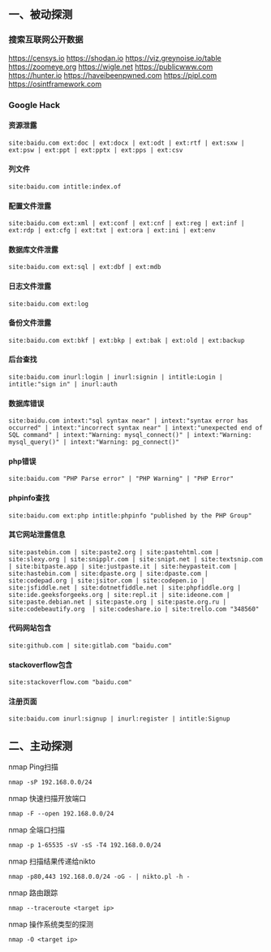 ## 一、被动探测



### 搜索互联网公开数据

https://censys.io
https://shodan.io
https://viz.greynoise.io/table
https://zoomeye.org
https://wigle.net
https://publicwww.com
https://hunter.io
https://haveibeenpwned.com
https://pipl.com
https://osintframework.com



### Google Hack

#### 资源泄露

```
site:baidu.com ext:doc | ext:docx | ext:odt | ext:rtf | ext:sxw | ext:psw | ext:ppt | ext:pptx | ext:pps | ext:csv
```

#### 列文件

```
site:baidu.com intitle:index.of
```

#### 配置文件泄露

```
site:baidu.com ext:xml | ext:conf | ext:cnf | ext:reg | ext:inf | ext:rdp | ext:cfg | ext:txt | ext:ora | ext:ini | ext:env
```

#### 数据库文件泄露

```
site:baidu.com ext:sql | ext:dbf | ext:mdb
```

#### 日志文件泄露

```
site:baidu.com ext:log
```

#### 备份文件泄露

```
site:baidu.com ext:bkf | ext:bkp | ext:bak | ext:old | ext:backup
```

#### 后台查找

```
site:baidu.com inurl:login | inurl:signin | intitle:Login | intitle:"sign in" | inurl:auth
```

#### 数据库错误

```
site:baidu.com intext:"sql syntax near" | intext:"syntax error has occurred" | intext:"incorrect syntax near" | intext:"unexpected end of SQL command" | intext:"Warning: mysql_connect()" | intext:"Warning: mysql_query()" | intext:"Warning: pg_connect()"
```

#### php错误

```
site:baidu.com "PHP Parse error" | "PHP Warning" | "PHP Error"
```

#### phpinfo查找

```
site:baidu.com ext:php intitle:phpinfo "published by the PHP Group"
```

#### 其它网站泄露信息

```
site:pastebin.com | site:paste2.org | site:pastehtml.com | site:slexy.org | site:snipplr.com | site:snipt.net | site:textsnip.com | site:bitpaste.app | site:justpaste.it | site:heypasteit.com | site:hastebin.com | site:dpaste.org | site:dpaste.com | site:codepad.org | site:jsitor.com | site:codepen.io | site:jsfiddle.net | site:dotnetfiddle.net | site:phpfiddle.org | site:ide.geeksforgeeks.org | site:repl.it | site:ideone.com | site:paste.debian.net | site:paste.org | site:paste.org.ru | site:codebeautify.org  | site:codeshare.io | site:trello.com "348560"
```

#### 代码网站包含

```
site:github.com | site:gitlab.com "baidu.com"
```

#### stackoverflow包含

```
site:stackoverflow.com "baidu.com"
```

#### 注册页面

```
site:baidu.com inurl:signup | inurl:register | intitle:Signup
```

## 二、主动探测

nmap Ping扫描
```
nmap -sP 192.168.0.0/24
```
nmap 快速扫描开放端口
```
nmap -F --open 192.168.0.0/24
```
nmap 全端口扫描
```
nmap -p 1-65535 -sV -sS -T4 192.168.0.0/24
```
nmap 扫描结果传递给nikto
```
nmap -p80,443 192.168.0.0/24 -oG - | nikto.pl -h -
```

nmap 路由跟踪

```
nmap --traceroute <target ip> 
```

nmap 操作系统类型的探测

```
nmap -O <target ip> 
```

